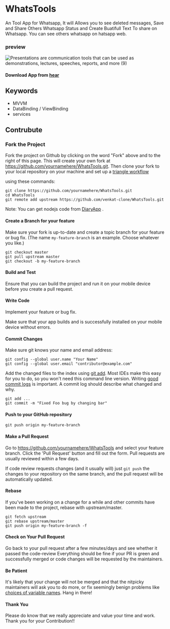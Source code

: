 

# WhatsTools
An Tool App for Whatsapp, It will Allows you to see deleted messages, Save and Share Others Whatsapp Status and Create Buatifull Text To share on Whatsapp. You can see others whatsapp on hatsapp web. 


### preview
![Presentations are communication tools that can be used as demonstrations, lectures, speeches, reports, and more  (9)](https://user-images.githubusercontent.com/51732590/189884471-9ed703ff-1a96-4a56-a560-595cb401528d.png)

#### Download App from [hear](https://github.com/venkat-clone/WhatsTools/blob/master/release/app-release.apk)

## Keywords

* MVVM
* DataBinding / ViewBinding
* services


## Contrubute

### Fork the Project
Fork the project on Github by clicking on the word "Fork" above and to the right of this page.  This will create your own fork at https://github.com/yournamehere/WhatsTools.git. 
 Then clone your fork to your local repository on your machine and set up a [triangle workflow](https://github.com/forwards/first-contributions/blob/master/additional-material/git_workflow_scenarios/keeping-your-fork-synced-with-this-repository.md)

using these commands:
```
git clone https://github.com/yournamehere/WhatsTools.git
cd WhatsTools
git remote add upstream https://github.com/venkat-clone/WhatsTools.git
```
Note: You can get nodejs code from [DiaryApp](https://github.com/venkat-clone/DiaryApp) .
#### Create a Branch for your feature

Make sure your fork is up-to-date and create a topic branch for your feature or bug fix.  (The name `my-feature-branch` is an example. Choose whatever you like.)

```
git checkout master
git pull upstream master
git checkout -b my-feature-branch
```

#### Build and Test

Ensure that you can build the project and run it on your mobile device before you create a pull request.


#### Write Code

Implement your feature or bug fix.

Make sure that your app builds and is successfully installed on your mobile device without errors.


#### Commit Changes

Make sure git knows your name and email address:

```
git config --global user.name "Your Name"
git config --global user.email "contributor@example.com"
```

Add the changed files to the index using [git add](https://git-scm.com/docs/git-add).  Most IDEs make this easy for you to do, so you won't need this command line version.
Writing [good commit logs](https://chris.beams.io/posts/git-commit/) is important. A commit log should describe what changed and why.

```
git add ...
git commit -m "Fixed Foo bug by changing bar"
```

#### Push to your GitHub repository

```
git push origin my-feature-branch
```


#### Make a Pull Request

Go to https://github.com/yournamehere/WhatsTools and select your feature branch. Click the 'Pull Request' button and fill out the form. Pull requests are usually reviewed within a few days.

If code review requests changes (and it usually will) just `git push` the changes to your repository on the same branch, and the pull request will be automatically updated.


#### Rebase

If you've been working on a change for a while and other commits have been made to the project, rebase with upstream/master.

```
git fetch upstream
git rebase upstream/master
git push origin my-feature-branch -f
```

#### Check on Your Pull Request

Go back to your pull request after a few minutes/days and see whether it passed the code-review 
Everything should be fine if your PR is green and successfully merged or code changes will be requested by the maintainers.

#### Be Patient

It's likely that your change will not be merged and that the nitpicky maintainers will ask you to do more, or fix seemingly benign problems like [choices of variable names](https://quotesondesign.com/phil-karlton/). Hang in there!

#### Thank You

Please do know that we really appreciate and value your time and work. Thank you for your Contribution!!
